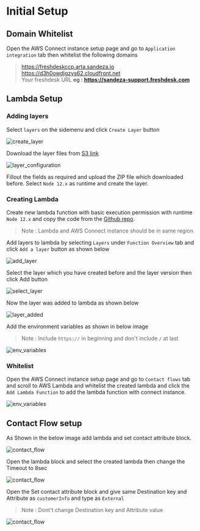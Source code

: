 # Initial Setup

## Domain Whitelist

Open the AWS Connect instance setup page and go to `Application integration` tab then whitelist the following domains

> https://freshdeskccp.arta.sandeza.io \
> https://d3h0owdjgzys62.cloudfront.net \
> Your freshdesk URL **eg : https://sandeza-support.freshdesk.com**

## Lambda Setup

### Adding layers

Select `layers` on the sidemenu and click `Create Layer` button

![create_layer](images/create_layerv2.png)

Download the layer files from <a href="https://lambda-layers-1h8d3.s3.ap-south-1.amazonaws.com/freshdesk-integration-layer.zip" target="_blank">S3 link</a>

![layer_configuration](images/layer_configuration.png)

Fillout the fields as required and upload the ZIP file which downloaded before. Select `Node 12.x` as runtime and create the layer.

### Creating Lambda

Create new lambda function with basic execution permission with runtime `Node 12.x`  and copy the code from the <a href="https://github.com/Sandeza/arta-freshdesk-integration-lambda" target="_blank">Github repo</a>.

> Note : Lambda and AWS Connect instance should be in same region

Add layers to lambda by selecting `Layers` under `Function Overview` tab and click `Add a layer` button as shown below

![add_layer](images/add_layerv2.png)

Select the layer which you have created before and the layer version then click Add button

![select_layer](images/select_layerv2.png)

Now the layer was added to lambda as shown below

![layer_added](images/layer_addedv2.png)

Add the environment variables as shown in below image

> Note : Include `https://` in beginning and don't include `/` at last

![env_variables](images/env_variables.png)

### Whitelist

Open the AWS Connect instance setup page and go to `Contact flows` tab and scroll to AWS Lambda and whitelist the created lambda and click the `Add Lambda Function` to add the lambda function with connect instance.

![env_variables](images/lambda_whitelistv2.png)

## Contact Flow setup

As Shown in the below image add lambda and set contact attribute block.

![contact_flow](images/contact_flow.png)

Open the lambda block and select the created lambda then change the Timeout to 8sec

![contact_flow](images/lambda_config.png)

Open the Set contact attribute block and give same Destination key and Attribute as `customerInfo` and type as `External`

>Note : Dont't change Destination key and Attribute value

![contact_flow](images/set_contact_attribute.png)
